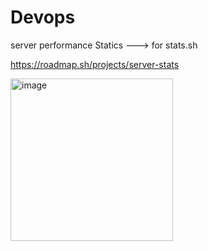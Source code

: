 # Devops

server performance Statics ---> for stats.sh

https://roadmap.sh/projects/server-stats

<img width="260" alt="image" src="https://github.com/user-attachments/assets/1268f0c2-aec6-4a54-8554-6733909b862f" />

